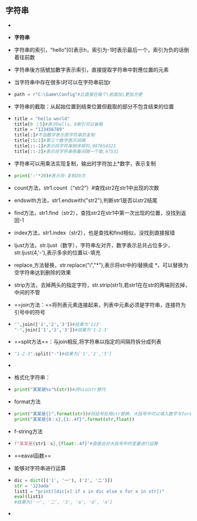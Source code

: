 ## 字符串

* 

* **字符串**

* 字符串的索引，“hello”[0]表示h，索引为-1时表示最后一个，索引为负的话倒着往前数

* 字符串後方括號加數字表示索引，直接提取字符串中對應位置的元素

* 当字符串中存在很多\时可以在字符串前加r

* ```python
  path = r"C:\Game\Config"#比直接在每个\前面加\更加方便
  ```

* 字符串的截取：从起始位置到结束位置但截取的部分不包含结束的位置

* ```python
  title = "hello world"
  title[0 ：5]#表示hello，0索引可以省略
  title = "123456789"
  title[:]#不加数字表示原字符串的复制
  title[:5:1]#第三个数字表示间隔
  title[::-1]#表示将字符串倒序排列,987654321
  title[::-2]#表示将字符串倒着间隔一个取,97531
  ```

* 字符串可以用乘法实现复制，输出时字符加上*数字，表示复制

* ```python
  print('-'*20)#表示将-复制20次
  ```

* count方法，str1.count（“str2”）#查找str2在str1中出现的次数

* endswith方法，str1.endswith("str2"),判断str1是否以str2结尾

* find方法，str1.find（str2），查找str2在str1中第一次出现的位置，没找到返回-1

* index方法，str1.index（str2），也是查找和find相似，没找到直接报错

* ljust方法，str.ljust（数字），字符串左对齐，数字表示总共占位多少，str.ljust(4,'-'),表示多余的位置以-填充

* replace,方法替换，str.replace("i","*"),表示将str中的i替换成 *，可以替换为空字符串达到删除的效果

* strip方法，去掉两头的指定字符，str.strip(str1),若str1在在str的两端则去掉，中间的不管

* ==join方法：==将列表元素连接起来，列表中元素必须是字符串，连接符为引号中的符号

* ```python
  "",join(['1','2','3'])#结果为'123'
  "-",join(['1','2','3'])#结果为'1-2-3'
  ```

* ==split方法==：与join相反,将字符串以指定的间隔符拆分成列表

* ```python
  "1-2-3".split("-")#结果为['1','2','3']
  ```

* 

* 格式化字符串：

* ```python
  print("某某是%s"%(str))#将%s以str替代
  ```

* format方法

* ```python
  print("某某是{}".format(str))#将括号处用str替换，大括号中可以填入数字与format后参数一一对应，设置格式时为冒号+占位符语法
  print("某某是{0：s},{1:.4f}".format(str,float))
  ```

* f-string方法

* ```python
  f"某某是{str1：s},{float:.4f}"#直接会对大括号中的变量进行运算
  ```

* ==eaval函数==

* 能够对字符串进行运算

* ```python
  dic = dict([('1', '一'), ('2', '二')])
  str = '123ada'
  list1 = "print([dic[x] if x in dic else x for x in str])"
  eval(list1)
  #结果为['一', '二', '3', 'a', 'd', 'a']
  ```

* 